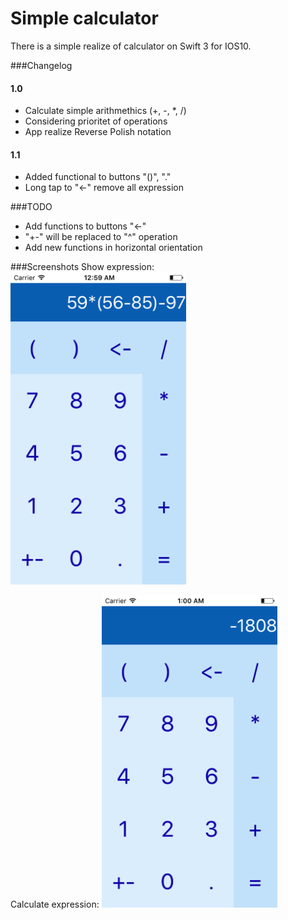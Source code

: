 # Simple calculator
There is a simple realize of calculator on Swift 3 for IOS10. 

###Changelog
#### 1.0
* Calculate simple arithmethics (+, -, *, /) 
* Considering prioritet of operations
* App realize Reverse Polish notation

#### 1.1
* Added functional to buttons "()", "."
* Long tap to "<-" remove all expression


###TODO
* Add functions to buttons "<-"
* "+-" will be replaced to "^" operation
* Add new functions in horizontal orientation

###Screenshots
Show expression:
<img src="https://github.com/maxbach/IOS-Vk-Course/blob/master/Show%20exp.png" alt="alt text" height="500">

Calculate expression:
<img src="https://github.com/maxbach/IOS-Vk-Course/blob/master/Show%20res.png" alt="alt text" height="500">
